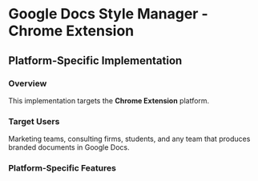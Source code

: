 # Google Docs Style Manager - Chrome Extension

## Platform-Specific Implementation

### Overview
This implementation targets the **Chrome Extension** platform.

### Target Users
Marketing teams, consulting firms, students, and any team that produces branded documents in Google Docs.

### Platform-Specific Features
